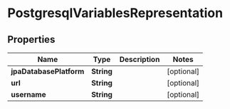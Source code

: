 
# PostgresqlVariablesRepresentation

## Properties
Name | Type | Description | Notes
------------ | ------------- | ------------- | -------------
**jpaDatabasePlatform** | **String** |  |  [optional]
**url** | **String** |  |  [optional]
**username** | **String** |  |  [optional]




